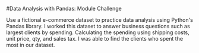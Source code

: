 #Data Analysis with Pandas: Module Challenge

Use a fictional e-commerce dataset to practice data analysis using Python's Pandas library. I worked this dataset to answer business questions such as largest clients by spending. Calculating the spending using shipping costs, unit price, qty, and sales tax. I was able to find the clients who spent the most in our dataset.